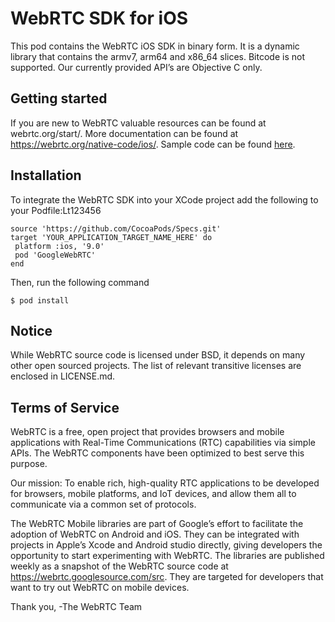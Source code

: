 # WebRTC SDK for iOS
This pod contains the WebRTC iOS SDK in binary form. It is a dynamic library
that contains the armv7, arm64 and x86_64 slices.
Bitcode is not supported.
Our currently provided API’s are Objective C only.

## Getting started
If you are new to WebRTC valuable resources can be found at webrtc.org/start/.
More documentation can be found at https://webrtc.org/native-code/ios/.
Sample code can be found [here](https://webrtc.googlesource.com/src/+/master/examples/objc/AppRTCMobile/).

## Installation
To integrate the WebRTC SDK into your XCode project add the following to your
Podfile:Lt123456


```
source 'https://github.com/CocoaPods/Specs.git'
target 'YOUR_APPLICATION_TARGET_NAME_HERE' do
 platform :ios, '9.0'
 pod 'GoogleWebRTC'
end
```

Then, run the following command

```
$ pod install
```

## Notice
While WebRTC source code is licensed under BSD, it depends on many
other open sourced projects. The list of relevant transitive licenses are
enclosed in LICENSE.md.

## Terms of Service
WebRTC is a free, open project that provides browsers and mobile applications
with Real-Time Communications (RTC) capabilities via simple APIs. The WebRTC
components have been optimized to best serve this purpose.

Our mission: To enable rich, high-quality RTC applications to be developed for
browsers, mobile platforms, and IoT devices, and allow them all to communicate
via a common set of protocols.

The WebRTC Mobile libraries are part of Google’s effort to facilitate the
adoption of WebRTC on Android and iOS. They can be integrated with projects in
Apple’s Xcode and Android studio directly, giving developers the opportunity to
start experimenting with WebRTC. The libraries are published weekly as a
snapshot of the WebRTC source code at
https://webrtc.googlesource.com/src. They are targeted for
developers that want to try out WebRTC on mobile devices.

Thank you,
-The WebRTC Team

